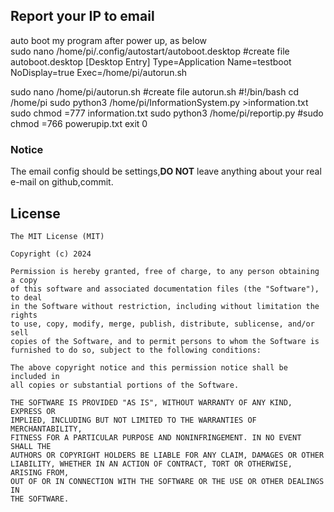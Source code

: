 ## Report your IP to email
auto boot my program after power up, as below  
sudo nano /home/pi/.config/autostart/autoboot.desktop	#create file autoboot.desktop
[Desktop Entry]
Type=Application
Name=testboot
NoDisplay=true
Exec=/home/pi/autorun.sh

sudo nano /home/pi/autorun.sh	#create file autorun.sh
#!/bin/bash
cd /home/pi
sudo python3 /home/pi/InformationSystem.py >information.txt
sudo chmod =777 information.txt
sudo python3 /home/pi/reportip.py
#sudo chmod =766 powerupip.txt
exit 0


### Notice

The email config should be settings,**DO NOT** leave anything about your real e-mail on github,commit.

## License

	The MIT License (MIT)
	
	Copyright (c) 2024
	
	Permission is hereby granted, free of charge, to any person obtaining a copy
	of this software and associated documentation files (the "Software"), to deal
	in the Software without restriction, including without limitation the rights
	to use, copy, modify, merge, publish, distribute, sublicense, and/or sell
	copies of the Software, and to permit persons to whom the Software is
	furnished to do so, subject to the following conditions:
	
	The above copyright notice and this permission notice shall be included in
	all copies or substantial portions of the Software.
	
	THE SOFTWARE IS PROVIDED "AS IS", WITHOUT WARRANTY OF ANY KIND, EXPRESS OR
	IMPLIED, INCLUDING BUT NOT LIMITED TO THE WARRANTIES OF MERCHANTABILITY,
	FITNESS FOR A PARTICULAR PURPOSE AND NONINFRINGEMENT. IN NO EVENT SHALL THE
	AUTHORS OR COPYRIGHT HOLDERS BE LIABLE FOR ANY CLAIM, DAMAGES OR OTHER
	LIABILITY, WHETHER IN AN ACTION OF CONTRACT, TORT OR OTHERWISE, ARISING FROM,
	OUT OF OR IN CONNECTION WITH THE SOFTWARE OR THE USE OR OTHER DEALINGS IN
	THE SOFTWARE.
